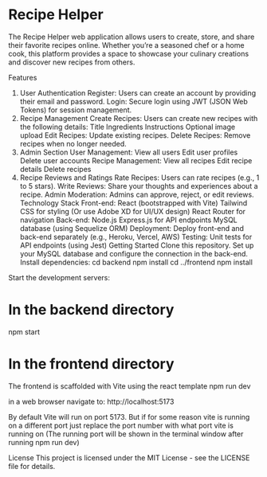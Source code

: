 # Recipe Helper
The Recipe Helper web application allows users to create, store, and share their favorite recipes online. Whether you’re a seasoned chef or a home cook, this platform provides a space to showcase your culinary creations and discover new recipes from others.

Features
1. User Authentication
Register: Users can create an account by providing their email and password.
Login: Secure login using JWT (JSON Web Tokens) for session management.
2. Recipe Management
Create Recipes: Users can create new recipes with the following details:
Title
Ingredients
Instructions
Optional image upload
Edit Recipes: Update existing recipes.
Delete Recipes: Remove recipes when no longer needed.
3. Admin Section
User Management:
View all users
Edit user profiles
Delete user accounts
Recipe Management:
View all recipes
Edit recipe details
Delete recipes
5. Recipe Reviews and Ratings
Rate Recipes:
Users can rate recipes (e.g., 1 to 5 stars).
Write Reviews:
Share your thoughts and experiences about a recipe.
Admin Moderation:
Admins can approve, reject, or edit reviews.
Technology Stack
Front-end:
React (bootstrapped with Vite)
Tailwind CSS for styling (Or use Adobe XD for UI/UX design)
React Router for navigation
Back-end:
Node.js
Express.js for API endpoints
MySQL database (using Sequelize ORM)
Deployment:
Deploy front-end and back-end separately (e.g., Heroku, Vercel, AWS)
Testing:
Unit tests for API endpoints (using Jest)
Getting Started
Clone this repository.
Set up your MySQL database and configure the connection in the back-end.
Install dependencies:
cd backend
npm install
cd ../frontend
npm install

Start the development servers:
# In the backend directory
npm start

# In the frontend directory
The frontend is scaffolded with Vite using the react template 
 npm run dev

 in a web browser navigate to: http://localhost:5173

 By default Vite will run on port 5173. But if for some reason vite is running on a different port just replace the port number with what port vite is running on (The running port will be shown in the terminal window after running npm run dev)



License
This project is licensed under the MIT License - see the LICENSE file for details.
